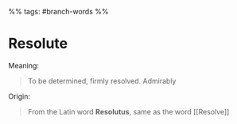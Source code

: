 %% tags: #branch-words %%
# Resolute

Meaning:
> To be determined, firmly resolved. Admirably 


Origin:
> From the Latin word **Resolutus**, same as the word [[Resolve]]